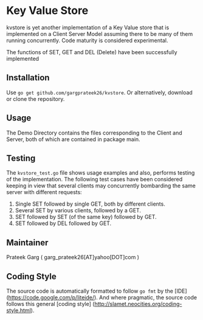 Key Value Store
=============
kvstore is yet another implementation of a Key Value store that is implemented on a Client Server Model assuming there to be many of them running concurrently. 
Code maturity is considered experimental.

The functions of SET, GET and DEL (Delete) have been successfully implemented

Installation
------------

Use `go get github.com/gargprateek26/kvstore`.  Or alternatively, download or clone the repository.

Usage
-----

The Demo Directory contains the files corresponding to the Client and Server, both of which are contained in package main.

Testing
-------
The `kvstore_test.go` file shows usage examples and also, performs testing of the implementation. The following test cases have been considered keeping in view that several clients may concurrently bombarding the same server with different requests: 

1. Single SET followed by single GET, both by different clients. 
2. Several SET by various clients, followed by a GET. 
3. SET followed by SET (of the same key) followed by GET. 
4. SET followed by DEL followed by GET.


Maintainer
----------
Prateek Garg ( garg_prateek26[AT]yahoo[DOT]com )

Coding Style
------------
The source code is automatically formatted to follow `go fmt` by the [IDE]
(https://code.google.com/p/liteide/).  And where pragmatic, the source code
follows this general [coding style]
(http://slamet.neocities.org/coding-style.html).

